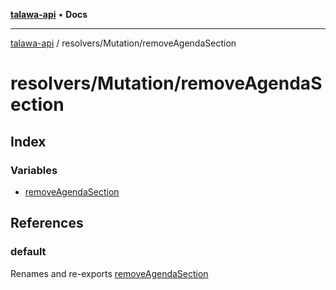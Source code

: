 [**talawa-api**](../../../README.md) • **Docs**

***

[talawa-api](../../../modules.md) / resolvers/Mutation/removeAgendaSection

# resolvers/Mutation/removeAgendaSection

## Index

### Variables

- [removeAgendaSection](variables/removeAgendaSection.md)

## References

### default

Renames and re-exports [removeAgendaSection](variables/removeAgendaSection.md)
